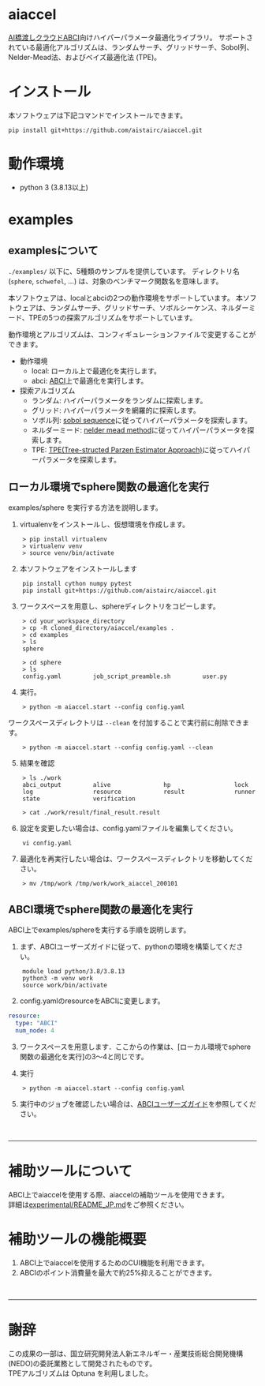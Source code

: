 # aiaccel
[AI橋渡しクラウドABCI](https://abci.ai/)向けハイパーパラメータ最適化ライブラリ。
サポートされている最適化アルゴリズムは、ランダムサーチ、グリッドサーチ、Sobol列、Nelder-Mead法、およびベイズ最適化法 (TPE)。

# インストール
本ソフトウェアは下記コマンドでインストールできます。
~~~
pip install git+https://github.com/aistairc/aiaccel.git
~~~

# 動作環境
  - python 3 (3.8.13以上)


# examples

## examplesについて

`./examples/` 以下に、5種類のサンプルを提供しています。
ディレクトリ名 (`sphere`, `schwefel`, ...) は、対象のベンチマーク関数名を意味します。

本ソフトウェアは、localとabciの2つの動作環境をサポートしています。
本ソフトウェアは、ランダムサーチ、グリッドサーチ、ソボルシーケンス、ネルダーミード、TPEの5つの探索アルゴリズムをサポートしています。

動作環境とアルゴリズムは、コンフィギュレーションファイルで変更することができます。
- 動作環境
  - local: ローカル上で最適化を実行します。
  - abci: [ABCI](https://abci.ai/)上で最適化を実行します。
- 探索アルゴリズム
  - ランダム: ハイパーパラメータをランダムに探索します。
  - グリッド: ハイパーパラメータを網羅的に探索します。
  - ソボル列: [sobol sequence](https://en.wikipedia.org/wiki/Sobol_sequence)に従ってハイパーパラメータを探索します。
  - ネルダーミード: [nelder mead method](https://en.wikipedia.org/wiki/Nelder%E2%80%93Mead_method)に従ってハイパーパラメータを探索します。
  - TPE: [TPE(Tree-structed Parzen Estimator Approach)](https://www.lri.fr/~kegl/research/PDFs/BeBaBeKe11.pdf)に従ってハイパーパラメータを探索します。

## ローカル環境でsphere関数の最適化を実行
examples/sphere を実行する方法を説明します。


1. virtualenvをインストールし、仮想環境を作成します。
~~~
    > pip install virtualenv
    > virtualenv venv
    > source venv/bin/activate
~~~

2. 本ソフトウェアをインストールします
~~~
    pip install cython numpy pytest
    pip install git+https://github.com/aistairc/aiaccel.git 
~~~


3. ワークスペースを用意し、sphereディレクトリをコピーします。
~~~
    > cd your_workspace_directory
    > cp -R cloned_directory/aiaccel/examples .
    > cd examples
    > ls
    sphere

    > cd sphere
    > ls
    config.yaml         job_script_preamble.sh         user.py
~~~

4. 実行。
~~~
    > python -m aiaccel.start --config config.yaml
~~~

ワークスペースディレクトリは `--clean` を付加することで実行前に削除できます。
~~~
    > python -m aiaccel.start --config config.yaml --clean
~~~

5. 結果を確認
~~~
    > ls ./work
    abci_output         alive               hp                  lock
    log                 resource            result              runner
    state               verification

    > cat ./work/result/final_result.result
~~~

6. 設定を変更したい場合は、config.yamlファイルを編集してください。
~~~
    vi config.yaml
~~~

7. 最適化を再実行したい場合は、ワークスペースディレクトリを移動してください。
~~~
    > mv /tmp/work /tmp/work/work_aiaccel_200101
~~~


## ABCI環境でsphere関数の最適化を実行
ABCI上でexamples/sphereを実行する手順を説明します。

1. まず、ABCIユーザーズガイドに従って、pythonの環境を構築してください。
~~~
    module load python/3.8/3.8.13
    python3 -m venv work
    source work/bin/activate
~~~

2. config.yamlのresourceをABCIに変更します。
```yaml
resource:
  type: "ABCI"
  num_node: 4
```

3. ワークスペースを用意します．ここからの作業は、[ローカル環境でsphere関数の最適化を実行]の3〜4と同じです。

4. 実行
~~~
    > python -m aiaccel.start --config config.yaml
~~~

5. 実行中のジョブを確認したい場合は、[ABCIユーザーズガイド](https://docs.abci.ai/ja/)を参照してください。


<br>
<hr>

# 補助ツールについて

ABCI上でaiaccelを使用する際、aiaccelの補助ツールを使用できます。<br>
詳細は[experimental/README_JP.md](experimental/README_JP.md)をご参照ください。


# 補助ツールの機能概要

1. ABCI上でaiaccelを使用するためのCUI機能を利用できます。
2. ABCIのポイント消費量を最大で約25%抑えることができます。


<br>
<hr>


# 謝辞

この成果の一部は、国立研究開発法人新エネルギー・産業技術総合開発機構(NEDO)の委託業務として開発されたものです。<BR>
TPEアルゴリズムは Optuna を利用しました。
